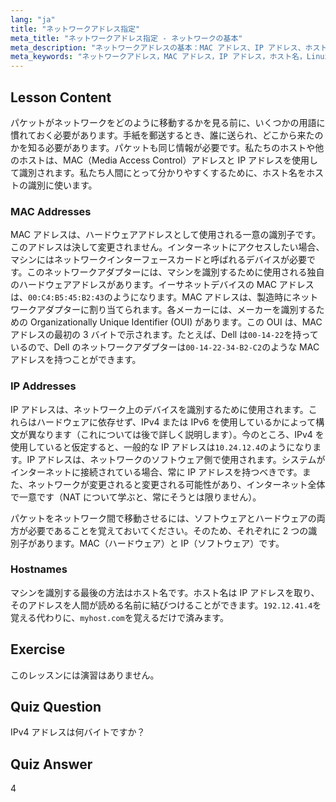 ```yaml
---
lang: "ja"
title: "ネットワークアドレス指定"
meta_title: "ネットワークアドレス指定 - ネットワークの基本"
meta_description: "ネットワークアドレスの基本：MAC アドレス、IP アドレス、ホスト名を学びます。デバイスがネットワーク上でどのように通信するかを理解します。Linux ネットワーキングの旅を始めましょう！"
meta_keywords: "ネットワークアドレス，MAC アドレス，IP アドレス，ホスト名，Linux ネットワーキング，初心者，チュートリアル，ガイド"
---
```


## Lesson Content

パケットがネットワークをどのように移動するかを見る前に、いくつかの用語に慣れておく必要があります。手紙を郵送するとき、誰に送られ、どこから来たのかを知る必要があります。パケットも同じ情報が必要です。私たちのホストや他のホストは、MAC（Media Access Control）アドレスと IP アドレスを使用して識別されます。私たち人間にとって分かりやすくするために、ホスト名をホストの識別に使います。

### MAC Addresses

MAC アドレスは、ハードウェアアドレスとして使用される一意の識別子です。このアドレスは決して変更されません。インターネットにアクセスしたい場合、マシンにはネットワークインターフェースカードと呼ばれるデバイスが必要です。このネットワークアダプターには、マシンを識別するために使用される独自のハードウェアアドレスがあります。イーサネットデバイスの MAC アドレスは、`00:C4:B5:45:B2:43`のようになります。MAC アドレスは、製造時にネットワークアダプターに割り当てられます。各メーカーには、メーカーを識別するための Organizationally Unique Identifier (OUI) があります。この OUI は、MAC アドレスの最初の 3 バイトで示されます。たとえば、Dell は`00-14-22`を持っているので、Dell のネットワークアダプターは`00-14-22-34-B2-C2`のような MAC アドレスを持つことができます。

### IP Addresses

IP アドレスは、ネットワーク上のデバイスを識別するために使用されます。これらはハードウェアに依存せず、IPv4 または IPv6 を使用しているかによって構文が異なります（これについては後で詳しく説明します）。今のところ、IPv4 を使用していると仮定すると、一般的な IP アドレスは`10.24.12.4`のようになります。IP アドレスは、ネットワークのソフトウェア側で使用されます。システムがインターネットに接続されている場合、常に IP アドレスを持つべきです。また、ネットワークが変更されると変更される可能性があり、インターネット全体で一意です（NAT について学ぶと、常にそうとは限りません）。

パケットをネットワーク間で移動させるには、ソフトウェアとハードウェアの両方が必要であることを覚えておいてください。そのため、それぞれに 2 つの識別子があります。MAC（ハードウェア）と IP（ソフトウェア）です。

### Hostnames

マシンを識別する最後の方法はホスト名です。ホスト名は IP アドレスを取り、そのアドレスを人間が読める名前に結びつけることができます。`192.12.41.4`を覚える代わりに、`myhost.com`を覚えるだけで済みます。

## Exercise

このレッスンには演習はありません。

## Quiz Question

IPv4 アドレスは何バイトですか？

## Quiz Answer

4
